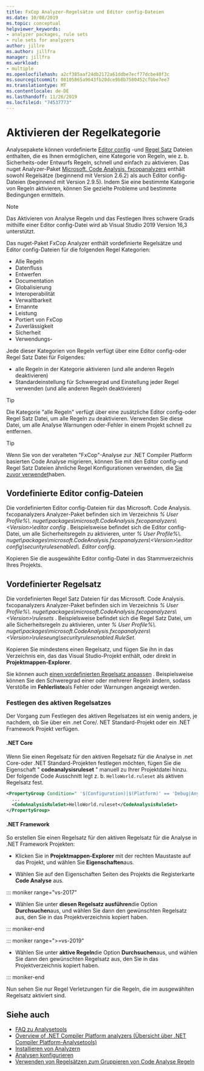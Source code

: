 ```yaml
---
title: FxCop Analyzer-Regelsätze und Editor config-Dateien
ms.date: 10/08/2019
ms.topic: conceptual
helpviewer_keywords:
- analyzer packages, rule sets
- rule sets for analyzers
author: jillre
ms.author: jillfra
manager: jillfra
ms.workload:
- multiple
ms.openlocfilehash: a2cf385aaf24db2172a61ddbe7ecf77dcbe40f3c
ms.sourcegitcommit: 08105865a9643fb20dce9b8b7580452cfbbe7ee7
ms.translationtype: MT
ms.contentlocale: de-DE
ms.lasthandoff: 11/26/2019
ms.locfileid: "74537773"
---
```

# <a name="enable-a-category-of-rules"></a>Aktivieren der Regelkategorie

Analysepakete können vordefinierte [Editor config](use-roslyn-analyzers.md#rule-severity) -und [Regel Satz](using-rule-sets-to-group-code-analysis-rules.md) Dateien enthalten, die es Ihnen ermöglichen, eine Kategorie von Regeln, wie z. b. Sicherheits-oder Entwurfs Regeln, schnell und einfach zu aktivieren. Das nuget Analyzer-Paket [Microsoft. Code Analysis. fxcopanalyzers](https://www.nuget.org/packages/Microsoft.CodeAnalysis.FxCopAnalyzers/) enthält sowohl Regelsätze (beginnend mit Version 2.6.2) als auch Editor config-Dateien (beginnend mit Version 2.9.5). Indem Sie eine bestimmte Kategorie von Regeln aktivieren, können Sie gezielte Probleme und bestimmte Bedingungen ermitteln.

> [!NOTE]
> Das Aktivieren von Analyse Regeln und das Festlegen Ihres schwere Grads mithilfe einer Editor config-Datei wird ab Visual Studio 2019 Version 16,3 unterstützt.

Das nuget-Paket FxCop Analyzer enthält vordefinierte Regelsätze und Editor config-Dateien für die folgenden Regel Kategorien:

- Alle Regeln
- Datenfluss
- Entwerfen
- Documentation
- Globalisierung
- Interoperabilität
- Verwaltbarkeit
- Ernannte
- Leistung
- Portiert von FxCop
- Zuverlässigkeit
- Sicherheit
- Verwendungs-

Jede dieser Kategorien von Regeln verfügt über eine Editor config-oder Regel Satz Datei für Folgendes:

- alle Regeln in der Kategorie aktivieren (und alle anderen Regeln deaktivieren)
- Standardeinstellung für Schweregrad und Einstellung jeder Regel verwenden (und alle anderen Regeln deaktivieren)

> [!TIP]
> Die Kategorie "alle Regeln" verfügt über eine zusätzliche Editor config-oder Regel Satz Datei, um alle Regeln zu deaktivieren. Verwenden Sie diese Datei, um alle Analyse Warnungen oder-Fehler in einem Projekt schnell zu entfernen.

> [!TIP]
> Wenn Sie von der veralteten "FxCop"-Analyse zur .NET Compiler Platform basierten Code Analyse migrieren, können Sie mit den Editor config-und Regel Satz Dateien ähnliche Regel Konfigurationen verwenden, die [Sie zuvor verwendet](rule-set-reference.md)haben.

## <a name="predefined-editorconfig-files"></a>Vordefinierte Editor config-Dateien

Die vordefinierten Editor config-Dateien für das Microsoft. Code Analysis. fxcopanalyzers Analyzer-Paket befinden sich im Verzeichnis *% User Profile%\\. nuget\packages\microsoft.CodeAnalysis.fxcopanalyzers\\\<Version\>\editor config* . Beispielsweise befindet sich die Editor config-Datei, um alle Sicherheitsregeln zu aktivieren, unter *% User Profile%\\. nuget\packages\microsoft.CodeAnalysis.fxcopanalyzers\\\<Version\>\editor config\securityrulesenabled\\. Editor config*.

Kopieren Sie die ausgewählte Editor config-Datei in das Stammverzeichnis Ihres Projekts.

## <a name="predefined-rule-sets"></a>Vordefinierter Regelsatz

Die vordefinierten Regel Satz Dateien für das Microsoft. Code Analysis. fxcopanalyzers Analyzer-Paket befinden sich im Verzeichnis *% User Profile%\\. nuget\packages\microsoft.CodeAnalysis.fxcopanalyzers\\\<Version\>\rulesets* . Beispielsweise befindet sich die Regel Satz Datei, um alle Sicherheitsregeln zu aktivieren, unter *% User Profile%\\. nuget\packages\microsoft.CodeAnalysis.fxcopanalyzers\\\<Version\>\ruleseung\securityrulesenabled.RuleSet*.

Kopieren Sie mindestens einen Regelsatz, und fügen Sie ihn in das Verzeichnis ein, das das Visual Studio-Projekt enthält, oder direkt in **Projektmappen-Explorer**.

Sie können auch [einen vordefinierten Regelsatz anpassen](how-to-create-a-custom-rule-set.md) . Beispielsweise können Sie den Schweregrad einer oder mehrerer Regeln ändern, sodass Verstöße im **Fehlerliste**als Fehler oder Warnungen angezeigt werden.

### <a name="set-the-active-rule-set"></a>Festlegen des aktiven Regelsatzes

Der Vorgang zum Festlegen des aktiven Regelsatzes ist ein wenig anders, je nachdem, ob Sie über ein .net Core/. NET Standard-Projekt oder ein .NET Framework Projekt verfügen.

#### <a name="net-core"></a>.NET Core

Wenn Sie einen Regelsatz für den aktiven Regelsatz für die Analyse in .net Core-oder .NET Standard-Projekten festlegen möchten, fügen Sie die Eigenschaft " **codeanalysisruleset** " manuell zu Ihrer Projektdatei hinzu. Der folgende Code Ausschnitt legt z. b. `HelloWorld.ruleset` als aktiven Regelsatz fest.

```xml
<PropertyGroup Condition=" '$(Configuration)|$(Platform)' == 'Debug|AnyCPU' ">
  ...
  <CodeAnalysisRuleSet>HelloWorld.ruleset</CodeAnalysisRuleSet>
</PropertyGroup>
```

#### <a name="net-framework"></a>.NET Framework

So erstellen Sie einen Regelsatz für den aktiven Regelsatz für die Analyse in .NET Framework Projekten:

- Klicken Sie in **Projektmappen-Explorer** mit der rechten Maustaste auf das Projekt, und wählen Sie **Eigenschaften**aus.

- Wählen Sie auf den Eigenschaften Seiten des Projekts die Registerkarte **Code Analyse** aus.

::: moniker range="vs-2017"

- Wählen Sie unter **diesen Regelsatz ausführen**die Option **Durchsuchen**aus, und wählen Sie dann den gewünschten Regelsatz aus, den Sie in das Projektverzeichnis kopiert haben.

::: moniker-end

::: moniker range=">=vs-2019"

- Wählen Sie unter **aktive Regeln**die Option **Durchsuchen**aus, und wählen Sie dann den gewünschten Regelsatz aus, den Sie in das Projektverzeichnis kopiert haben.

::: moniker-end

   Nun sehen Sie nur Regel Verletzungen für die Regeln, die im ausgewählten Regelsatz aktiviert sind.

## <a name="see-also"></a>Siehe auch

- [FAQ zu Analysetools](analyzers-faq.md)
- [Overview of .NET Compiler Platform analyzers (Übersicht über .NET Compiler Platform-Analysetools)](roslyn-analyzers-overview.md)
- [Installieren von Analyzern](install-roslyn-analyzers.md)
- [Analysen konfigurieren](use-roslyn-analyzers.md)
- [Verwenden von Regelsätzen zum Gruppieren von Code Analyse Regeln](using-rule-sets-to-group-code-analysis-rules.md)
